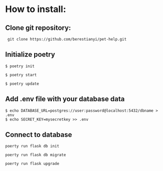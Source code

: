 # How to install:

## Clone git repository:
```
 git clone https://github.com/berestianyi/pet-help.git
```
## Initialize poetry

```commandline
$ poetry init

$ poetry start

$ poetry update
```

## Add .env file with your database data

```commandline
$ echo DATABASE_URL=postgres://user:password@localhost:5432/dbname > .env
$ echo SECRET_KEY=mysecretkey >> .env
```

## Connect to database

```commandline
poerty run flask db init
```

```commandline
poerty run flask db migrate
```

```commandline
poerty run flask upgrade
```
